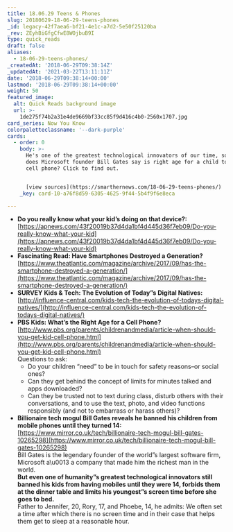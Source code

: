 ```yaml
---
title: 18.06.29 Teens & Phones
slug: 20180629-18-06-29-teens-phones
_id: legacy-42f7aea6-bf21-4e1c-a7d2-5e50f25120ba
_rev: ZEyhBiGfgCfwE8WOjbuB9I
type: quick_reads
draft: false
aliases:
  - 18-06-29-teens-phones/
_createdAt: '2018-06-29T09:38:14Z'
_updatedAt: '2021-03-22T13:11:11Z'
date: '2018-06-29T09:38:14+00:00'
lastmod: '2018-06-29T09:38:14+00:00'
weight: 50
featured_image:
  alt: Quick Reads background image
  url: >-
    1de275f74b2a31e4de9669bf33cc85f9d416c4b0-2560x1707.jpg
card_series: Now You Know
colorpaletteclassname: '--dark-purple'
cards:
  - order: 0
    body: >-
      He's one of the greatest technological innovators of our time, so what
      does Microsoft founder Bill Gates say is right age for a child to get a
      cell phone? Click to find out.


      [view sources](https://smarthernews.com/18-06-29-teens-phones/)
    _key: card-10-a76f8d59-6305-4625-9f44-5b4f9f6e8eca

---
```

* **Do you really know what your kid’s doing on that device?:**  
[https://apnews.com/43f20019b37d4da1bf4d445d36f7eb09/Do-you-really-know-what-your-kid](https://apnews.com/43f20019b37d4da1bf4d445d36f7eb09/Do-you-really-know-what-your-kid)
* **Fascinating Read: Have Smartphones Destroyed a Generation?**  
[https://www.theatlantic.com/magazine/archive/2017/09/has-the-smartphone-destroyed-a-generation/](https://www.theatlantic.com/magazine/archive/2017/09/has-the-smartphone-destroyed-a-generation/)
* **SURVEY Kids & Tech: The Evolution of Today”s Digital Natives:**  
[http://influence-central.com/kids-tech-the-evolution-of-todays-digital-natives/](http://influence-central.com/kids-tech-the-evolution-of-todays-digital-natives/)
* **PBS Kids: What’s the Right Age for a Cell Phone?**  
[http://www.pbs.org/parents/childrenandmedia/article-when-should-you-get-kid-cell-phone.html](http://www.pbs.org/parents/childrenandmedia/article-when-should-you-get-kid-cell-phone.html)  
Questions to ask:
  * Do your children “need” to be in touch for safety reasons–or social ones?
  * Can they get behind the concept of limits for minutes talked and apps downloaded?
  * Can they be trusted not to text during class, disturb others with their conversations, and to use the text, photo, and video functions responsibly (and not to embarrass or harass others)?
* **Billionaire tech mogul Bill Gates reveals he banned his children from mobile phones until they turned 14:**  
[https://www.mirror.co.uk/tech/billionaire-tech-mogul-bill-gates-10265298](https://www.mirror.co.uk/tech/billionaire-tech-mogul-bill-gates-10265298)  
Bill Gates is the legendary founder of the world”s largest software firm, Microsoft a\u0013 a company that made him the richest man in the world.  
**But even one of humanity”s greatest technological innovators still banned his kids from having mobiles until they were 14, forbids them at the dinner table and limits his youngest”s screen time before she goes to bed.**  
Father to Jennifer, 20, Rory, 17, and Phoebe, 14, he admits: We often set a time after which there is no screen time and in their case that helps them get to sleep at a reasonable hour.